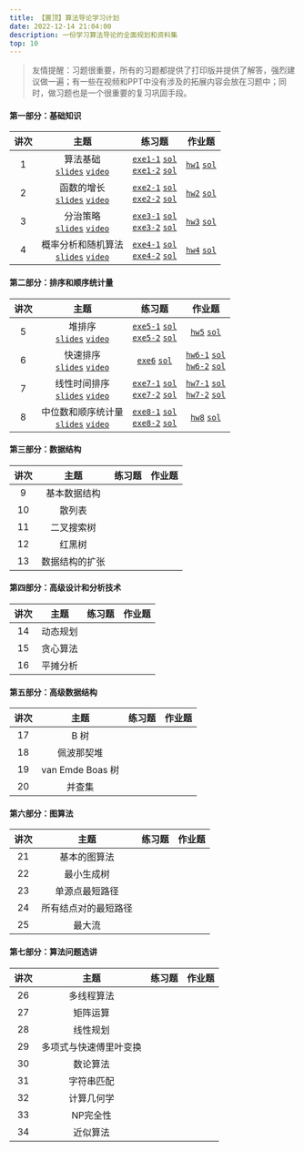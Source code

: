 ```yaml
---
title: 【置顶】算法导论学习计划
date: 2022-12-14 21:04:00
description: 一份学习算法导论的全面规划和资料集
top: 10
---
```


> 友情提醒：习题很重要，所有的习题都提供了打印版并提供了解答，强烈建议做一遍；有一些在视频和PPT中没有涉及的拓展内容会放在习题中；同时，做习题也是一个很重要的复习巩固手段。

#### 第一部分：基础知识

|讲次|主题|练习题|作业题|
|:-:|:-:|:-:|:-:|
|1|算法基础<br/>[`slides`](/slides/lec01-getting-started.pdf) [`video`](https://www.bilibili.com/video/BV1xD4y1V77a/)|[`exe1-1`](/exercise/exe1-1.pdf) [`sol`](/solution1/exe1-1/)<br/>[`exe1-2`](/exercise/exe1-2.pdf) [`sol`](/solution1/exe1-2/)|[`hw1`](/homework/hw1.pdf) [`sol`](/solution1/hw1/)|
|2|函数的增长<br/>[`slides`](/slides/lec02-growth-of-functions.pdf) [`video`](https://www.bilibili.com/video/BV1vx4y1G7oQ/)|[`exe2-1`](/exercise/exe2-1.pdf) [`sol`](/solution2/exe2-1/)<br/>[`exe2-2`](/exercise/exe2-2.pdf) [`sol`](/solution2/exe2-2/)|[`hw2`](/homework/hw2.pdf) [`sol`](/solution2/hw2/)|
|3|分治策略<br/>[`slides`](/slides/lec03-divide-and-conquer.pdf) [`video`](https://www.bilibili.com/video/BV1MM411F7Er/)|[`exe3-1`](/exercise/exe3-1.pdf) [`sol`](/solution3/exe3-1/)<br/>[`exe3-2`](/exercise/exe3-2.pdf) [`sol`](/solution3/exe3-2/)|[`hw3`](/homework/hw3.pdf) [`sol`](/solution3/hw3/)|
|4|概率分析和随机算法<br/>[`slides`](/slides/lec04-probabilistic-analysis-and-randomized-algorithms.pdf) [`video`](https://www.bilibili.com/video/BV1Dd4y1j7n3/)|[`exe4-1`](/exercise/exe4-1.pdf) [`sol`](/solution4/exe4-1/)<br/>[`exe4-2`](/exercise/exe4-2.pdf) [`sol`](/solution4/exe4-2/)|[`hw4`](/homework/hw4.pdf) [`sol`](/solution4/hw4/)|


#### 第二部分：排序和顺序统计量

|讲次|主题|练习题|作业题|
|:-:|:-:|:-:|:-:|
|5|堆排序<br/>[`slides`](/slides/lec05-heapsort.pdf) [`video`](https://www.bilibili.com/video/BV1mT411y7Hx/)|[`exe5-1`](/exercise/exe5-1.pdf) [`sol`](/solution5/exe5-1/)<br/>[`exe5-2`](/exercise/exe5-2.pdf) [`sol`](/solution5/exe5-2/)|[`hw5`](/homework/hw5.pdf) [`sol`](/solution5/hw5/)|
|6|快速排序<br/>[`slides`](/slides/lec06-quicksort.pdf) [`video`](https://www.bilibili.com/video/BV1Qv4y167Jb/)|[`exe6`](/exercise/exe6.pdf) [`sol`](/solution6/exe6/)|[`hw6-1`](/homework/hw6-1.pdf) [`sol`](/solution6/hw6-1/)<br/>[`hw6-2`](/homework/hw6-2.pdf) [`sol`](/solution6/hw6-2/)|
|7|线性时间排序<br/>[`slides`](/slides/lec07-sorting-in-linear-time.pdf) [`video`]()|[`exe7-1`](/exercise/exe7-1.pdf) [`sol`](/solution7/exe7-1/)<br/>[`exe7-2`](/exercise/exe7-2.pdf) [`sol`](/solution7/exe7-2/)|[`hw7-1`](/homework/hw7-1.pdf) [`sol`](/solution7/hw7-1/)<br/>[`hw7-2`](/homework/hw7-2.pdf) [`sol`](/solution7/hw7-2/)|
|8|中位数和顺序统计量<br/>[`slides`](/slides/lec08-medians-and-order-statistics.pdf) [`video`]()|[`exe8-1`](/exercise/exe8-1.pdf) [`sol`](/solution8/exe8-1/)<br/>[`exe8-2`](/exercise/exe8-2.pdf) [`sol`](/solution8/exe8-2/)|[`hw8`](/homework/hw8.pdf) [`sol`](/solution8/hw8/)|


#### 第三部分：数据结构

|讲次|主题|练习题|作业题|
|:-:|:-:|:-:|:-:|
|9|基本数据结构|||
|10|散列表|||
|11|二叉搜索树|||
|12|红黑树|||
|13|数据结构的扩张|||


#### 第四部分：高级设计和分析技术

|讲次|主题|练习题|作业题|
|:-:|:-:|:-:|:-:|
|14|动态规划|||
|15|贪心算法|||
|16|平摊分析|||


#### 第五部分：高级数据结构

|讲次|主题|练习题|作业题|
|:-:|:-:|:-:|:-:|
|17|B 树|||
|18|佩波那契堆|||
|19|van Emde Boas 树|||
|20|并查集|||


#### 第六部分：图算法

|讲次|主题|练习题|作业题|
|:-:|:-:|:-:|:-:|
|21|基本的图算法|||
|22|最小生成树|||
|23|单源点最短路径|||
|24|所有结点对的最短路径|||
|25|最大流|||


#### 第七部分：算法问题选讲

|讲次|主题|练习题|作业题|
|:-:|:-:|:-:|:-:|
|26|多线程算法|||
|27|矩阵运算|||
|28|线性规划|||
|29|多项式与快速傅里叶变换|||
|30|数论算法|||
|31|字符串匹配|||
|32|计算几何学|||
|33|NP完全性|||
|34|近似算法|||

